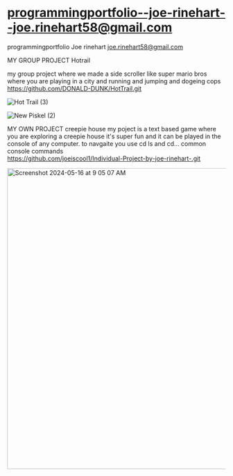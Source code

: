 # programmingportfolio--joe-rinehart--joe.rinehart58@gmail.com

programmingportfolio Joe rinehart joe.rinehart58@gmail.com


MY GROUP PROJECT Hotrail


 my group project where we made a side scroller like super mario bros where you are playing in a city and running and jumping and dogeing cops   https://github.com/DONALD-DUNK/HotTrail.git

![Hot Trail (3)](https://github.com/joeiscool1/programmingportfolio--joe-rinehart--joe.rinehart58-gmail.com/assets/142921802/496a425c-dab2-455a-b622-41fb4e991119)






![New Piskel (2)](https://github.com/joeiscool1/programmingportfolio--joe-rinehart--joe.rinehart58-gmail.com/assets/142921802/d5cbb29c-28af-424e-8b3e-48091f8ac26f)




MY OWN PROJECT creepie house 
my poject is a text based game where you are exploring a creepie house it's super fun and it can be played in the console of any computer. to navgaite you use cd ls and cd... common console commands \
https://github.com/joeiscool1/Individual-Project-by-joe-rinehart-.git




<img width="693" alt="Screenshot 2024-05-16 at 9 05 07 AM" src="https://github.com/joeiscool1/programmingportfolio--joe-rinehart--joe.rinehart58-gmail.com/assets/142921802/a5ea60b7-a00d-43cf-bf0c-714bcf5d8405">

